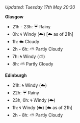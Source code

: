 *Updated: Tuesday 17th May 20:30*

**Glasgow**

* 21h - 23h: :umbrella: Rainy
* 0h: :cyclone: Windy (:cloud:) [:cloud: as of 21h]
* 1h: :cloud: Cloudy
* 2h - 6h: :partly_sunny: Partly Cloudy
* 7h: :cyclone: Windy (:partly_sunny:)
* 8h: :partly_sunny: Partly Cloudy

**Edinburgh**

* 21h: :cyclone: Windy (:cloud:)
* 22h: :umbrella: Rainy
* 23h, 0h: :cyclone: Windy (:cloud:)
* 1h: :cyclone: Windy (:cloud:) [:cloud: as of 21h]
* 2h - 8h: :partly_sunny: Partly Cloudy
